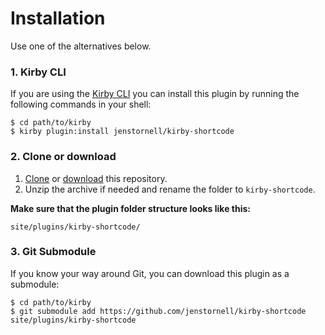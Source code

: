 # Installation

Use one of the alternatives below.

### 1. Kirby CLI

If you are using the [Kirby CLI](https://github.com/getkirby/cli) you can install this plugin by running the following commands in your shell:

```text
$ cd path/to/kirby
$ kirby plugin:install jenstornell/kirby-shortcode
```

### 2. Clone or download

1. [Clone](https://github.com/jenstornell/kirby-shortcode.git) or [download](https://github.com/jenstornell/kirby-shortcode/archive/master.zip)  this repository.
2. Unzip the archive if needed and rename the folder to `kirby-shortcode`.

**Make sure that the plugin folder structure looks like this:**

```text
site/plugins/kirby-shortcode/
```

### 3. Git Submodule

If you know your way around Git, you can download this plugin as a submodule:

```text
$ cd path/to/kirby
$ git submodule add https://github.com/jenstornell/kirby-shortcode site/plugins/kirby-shortcode
```